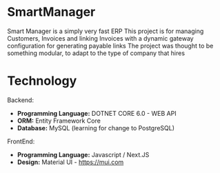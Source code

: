 # SmartManager
Smart Manager is a simply very fast ERP
This project is for managing Customers, Invoices and linking Invoices with a dynamic gateway configuration for generating payable links
The project was thought to be something modular, to adapt to the type of company that hires
# Technology
<p>Backend: </p>
<ul>
  <li> <b>Programming Language:</b> DOTNET CORE 6.0 - WEB API </li>
  <li> <b>ORM:</b> Entity Framework Core </li>
  <li> <b>Database:</b> MySQL (learning for change to PostgreSQL) </li>
</ul>

<p>FrontEnd: </p>
<ul>
  <li> <b>Programming Language:</b> Javascript / Next.JS </li>
  <li> <b>Design:</b> Material UI - <a href="https://mui.com" target="_blank">https://mui.com</li>
</ul>
